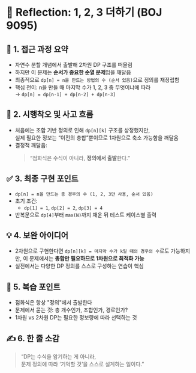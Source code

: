 # 💬 Reflection: 1, 2, 3 더하기 (BOJ 9095)

## 🧠 1. 접근 과정 요약

- 자연수 분할 개념에서 출발해 2차원 DP 구조를 떠올림
- 하지만 이 문제는 **순서가 중요한 순열 문제**임을 깨달음
- 최종적으로 `dp[n] = n을 만드는 방법의 수 (순서 있음)`으로 정의를 재정립함
- 핵심 전이: n을 만들 때 마지막 수가 1, 2, 3 중 무엇이냐에 따라  
  → `dp[n] = dp[n-1] + dp[n-2] + dp[n-3]`

## 🔄 2. 시행착오 및 사고 흐름

- 처음에는 조합 기반 정의로 인해 `dp[n][k]` 구조를 상정했지만,  
  실제 필요한 정보는 “이전의 총합”뿐이므로 1차원으로 축소 가능함을 깨달음
- 결정적 깨달음:
  > “점화식은 수식이 아니라, **정의에서 출발**한다.”

## ✅ 3. 최종 구현 포인트

- `dp[n] = n을 만드는 총 경우의 수 (1, 2, 3만 사용, 순서 있음)`
- 초기 조건:
  - `dp[1] = 1`, `dp[2] = 2`, `dp[3] = 4`
- 반복문으로 `dp[4]`부터 `max(N)`까지 채운 뒤 테스트 케이스별 출력

## 💡 4. 보완 아이디어

- 2차원으로 구현한다면 `dp[n][k] = 마지막 수가 k일 때의 경우의 수`로도 가능하지만,
  이 문제에서는 **총합만 필요하므로 1차원으로 최적화 가능**
- 실전에서는 다양한 DP 정의를 스스로 구성하는 연습이 핵심

## 🔁 5. 복습 포인트

- 점화식은 항상 "정의"에서 출발한다
- 문제에서 묻는 것: 총 개수인가, 조합인가, 경로인가?
- 1차원 vs 2차원 DP는 필요한 정보량에 따라 선택하는 것

## ✍️ 6. 한 줄 소감

> “DP는 수식을 암기하는 게 아니라,  
> 문제 정의에 따라 ‘기억할 것’을 스스로 설계하는 일이다.”
